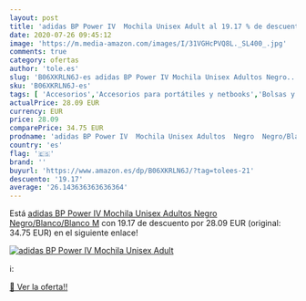```yaml
---
layout: post
title: 'adidas BP Power IV  Mochila Unisex Adult al 19.17 % de descuento'
date: 2020-07-26 09:45:12
image: 'https://m.media-amazon.com/images/I/31VGHcPVQ8L._SL400_.jpg'
comments: true
category: ofertas
author: 'tole.es'
slug: 'B06XKRLN6J-es adidas BP Power IV Mochila Unisex Adultos Negro...'
sku: 'B06XKRLN6J-es'
tags: [ 'Accesorios','Accesorios para portátiles y netbooks','Bolsas y fundas para portátiles y netbooks','Informática','Mochilas para portátiles y netbooks','mochila','unisex', ]
actualPrice: 28.09 EUR
currency: EUR
price: 28.09
comparePrice: 34.75 EUR
prodname: 'adidas BP Power IV  Mochila Unisex Adultos  Negro  Negro/Blanco/Blanco   M'
country: 'es'
flag: '🇪🇸'
brand: ''
buyurl: 'https://www.amazon.es/dp/B06XKRLN6J/?tag=tolees-21'
descuento: '19.17'
average: '26.143636363636364'
---
```


Está [adidas BP Power IV  Mochila Unisex Adultos  Negro  Negro/Blanco/Blanco   M](https://www.amazon.es/dp/B06XKRLN6J/?tag=tolees-21) con 19.17 de descuento por 28.09 EUR (original: 34.75 EUR) en el siguiente enlace!

[![adidas BP Power IV  Mochila Unisex Adult](https://m.media-amazon.com/images/I/31VGHcPVQ8L._SL400_.jpg)](https://www.amazon.es/dp/B06XKRLN6J/?tag=tolees-21)

ℹ️:


[🛒 Ver la oferta!!](https://www.amazon.es/dp/B06XKRLN6J/?tag=tolees-21)
